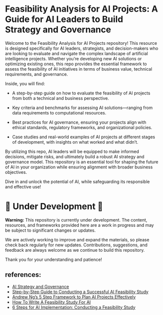# Feasibility Analysis for AI Projects: A Guide for AI Leaders to Build Strategy and Governance

Welcome to the Feasibility Analysis for AI Projects repository! This resource is designed specifically for AI leaders, strategists, and decision-makers who are looking to evaluate and navigate the complex landscape of artificial intelligence projects. Whether you’re developing new AI solutions or optimizing existing ones, this repo provides the essential framework to assess the feasibility of AI initiatives in terms of business value, technical requirements, and governance.

Inside, you will find:

- A step-by-step guide on how to evaluate the feasibility of AI projects from both a technical and business perspective.

- Key criteria and benchmarks for assessing AI solutions—ranging from data requirements to computational resources.

- Best practices for AI governance, ensuring your projects align with ethical standards, regulatory frameworks, and organizational policies.

- Case studies and real-world examples of AI projects at different stages of development, with insights on what worked and what didn’t.

By utilizing this repo, AI leaders will be equipped to make informed decisions, mitigate risks, and ultimately build a robust AI strategy and governance model. This repository is an essential tool for shaping the future of AI in your organization while ensuring alignment with broader business objectives.

Dive in and unlock the potential of AI, while safeguarding its responsible and effective use!

# 🚧 Under Development 🚧

**Warning:** This repository is currently under development. The content, resources, and frameworks provided here are a work in progress and may be subject to significant changes or updates.

We are actively working to improve and expand the materials, so please check back regularly for new updates. Contributions, suggestions, and feedback are always welcome as we continue to build this repository.

Thank you for your understanding and patience!

## references:
- [AI Strategy and Governance](https://platform.onlinelearning.upenn.edu/offering/ai-strategy-and-governance-a0Q2E00000MTwrwUAD)
- [Step-by-Step Guide to Conducting a Successful AI Feasibility Study](https://rtslabs.com/guide-to-conducting-a-successful-ai-feasibility-study)
- [Andrew Ng’s 5 Step Framework to Plan AI Projects Effectively](https://medium.com/data-science/5-step-framework-to-plan-ai-projects-effectively-de1a1bc958c)
- [How To Write A Feasibility Study For AI](https://www.restack.io/p/ai-startup-feasibility-analysis-answer-how-to-write-feasibility-study)
- [6 Steps for AI Implementation: Conducting a Feasibility Study](https://redresscompliance.com/6-steps-for-ai-implementation-conducting-a-feasibility-study/)

